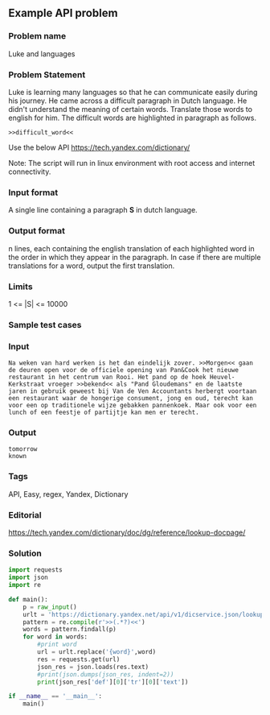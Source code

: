## Example API problem

### Problem name
Luke and languages

### Problem Statement
Luke is learning many languages so that he can communicate easily during his journey. He came across a difficult paragraph in Dutch language. He didn't understand the meaning of certain words. Translate those words to english for him. The difficult words are highlighted in paragraph as follows.
```
>>difficult_word<<
```

Use the below API
https://tech.yandex.com/dictionary/

Note:
The script will run in linux environment with root access and internet connectivity.

### Input format
A single line containing a paragraph **S** in dutch language.

### Output format
n lines, each containing the english translation of each highlighted word in the order in which they appear in the paragraph. In case if there are multiple translations for a word, output the first translation.

### Limits
1 <= |S| <= 10000

### Sample test cases

### Input
```
Na weken van hard werken is het dan eindelijk zover. >>Morgen<< gaan de deuren open voor de officiele opening van Pan&Cook het nieuwe restaurant in het centrum van Rooi. Het pand op de hoek Heuvel-Kerkstraat vroeger >>bekend<< als "Pand Gloudemans" en de laatste jaren in gebruik geweest bij Van de Ven Accountants herbergt voortaan een restaurant waar de hongerige consument, jong en oud, terecht kan voor een op traditionele wijze gebakken pannenkoek. Maar ook voor een lunch of een feestje of partijtje kan men er terecht.
```
### Output
```
tomorrow
known
```

### Tags
API, Easy, regex, Yandex, Dictionary

### Editorial
https://tech.yandex.com/dictionary/doc/dg/reference/lookup-docpage/

### Solution

``` python
import requests
import json
import re

def main():
    p = raw_input()
    urlt = 'https://dictionary.yandex.net/api/v1/dicservice.json/lookup?key=APIkey&lang=nl-en&text={word}'
    pattern = re.compile(r'>>(.*?)<<')
    words = pattern.findall(p)
    for word in words:
        #print word
        url = urlt.replace('{word}',word)
        res = requests.get(url)
        json_res = json.loads(res.text)
        #print(json.dumps(json_res, indent=2))
        print(json_res['def'][0]['tr'][0]['text'])

if __name__ == '__main__':
    main()
```
